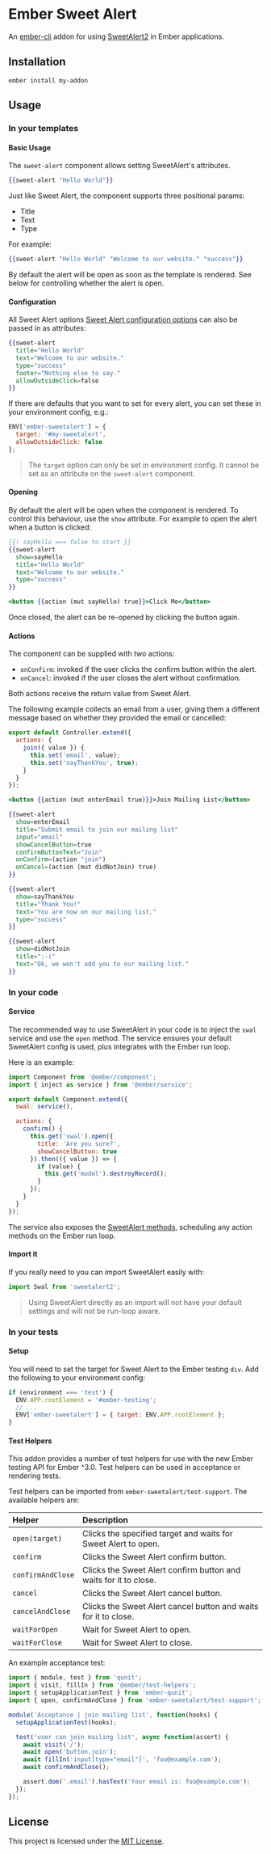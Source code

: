 # Ember Sweet Alert

An [ember-cli](http://www.ember-cli.com/) addon for using [SweetAlert2](https://limonte.github.io/sweetalert2/) in Ember applications.

Installation
------------------------------------------------------------------------------

```
ember install my-addon
```


Usage
------------------------------------------------------------------------------

### In your templates

#### Basic Usage

The `sweet-alert` component allows setting SweetAlert's attributes.

```hbs
{{sweet-alert "Hello World"}}
```

Just like Sweet Alert, the component supports three positional params:

- Title
- Text
- Type

For example:

```hbs
{{sweet-alert "Hello World" "Welcome to our website." "success"}}
```

By default the alert will be open as soon as the template is rendered. See below
for controlling whether the alert is open.

#### Configuration

All Sweet Alert options [Sweet Alert configuration options](https://sweetalert2.github.io/#configuration)
can also be passed in as attributes:

```hbs
{{sweet-alert
  title="Hello World"
  text="Welcome to our website."
  type="success"
  footer="Nothing else to say."
  allowOutsideClick=false
}}
```

If there are defaults that you want to set for every alert, you can set these
in your environment config, e.g.:

```js
ENV['ember-sweetalert'] = {
  target: '#my-sweetalert',
  allowOutsideClick: false
};
```

> The `target` option can only be set in environment config. It cannot be
set as an attribute on the `sweet-alert` component.

#### Opening

By default the alert will be open when the component is rendered. To control
this behaviour, use the `show` attribute. For example to open the alert when
a button is clicked:

```hbs
{{! sayHello === false to start }}
{{sweet-alert
  show=sayHello
  title="Hello World"
  text="Welcome to our website."
  type="success"
}}

<button {{action (mut sayHello) true}}>Click Me</button>
```

Once closed, the alert can be re-opened by clicking the button again.

#### Actions

The component can be supplied with two actions:

- `onConfirm`: invoked if the user clicks the confirm button within the alert.
- `onCancel`: invoked if the user closes the alert without confirmation.

Both actions receive the return value from Sweet Alert.

The following example collects an email from a user, giving them a different
message based on whether they provided the email or cancelled:

```js
export default Controller.extend({
  actions: {
    join({ value }) {
      this.set('email', value);
      this.set('sayThankYou', true);
    }
  }
});
```

```hbs
<button {{action (mut enterEmail true)}}>Join Mailing List</button>

{{sweet-alert
  show=enterEmail
  title="Submit email to join our mailing list"
  input="email"
  showCancelButton=true
  confirmButtonText="Join"
  onConfirm=(action "join")
  onCancel=(action (mut didNotJoin) true)
}}

{{sweet-alert
  show=sayThankYou
  title="Thank You!"
  text="You are now on our mailing list."
  type="success"
}}

{{sweet-alert
  show=didNotJoin
  title=":-("
  text="Ok, we won't add you to our mailing list."
}}
```

### In your code

#### Service

The recommended way to use SweetAlert in your code is to inject the `swal`
service and use the `open` method. The service ensures your default
SweetAlert config is used, plus integrates with the Ember run loop.

Here is an example:

```js
import Component from '@ember/component';
import { inject as service } from '@ember/service';

export default Component.extend({
  swal: service(),

  actions: {
    confirm() {
      this.get('swal').open({
        title: 'Are you sure?',
        showCancelButton: true
      }).then(({ value }) => {
        if (value) {
          this.get('model').destroyRecord();
        }
      });
    }
  }
});
```

The service also exposes the [SweetAlert methods](https://sweetalert2.github.io/#methods),
scheduling any action methods on the Ember run loop.

#### Import it

If you really need to you can import SweetAlert easily with:

```js
import Swal from 'sweetalert2';
```

> Using SweetAlert directly as an import will not have your default settings
and will not be run-loop aware.

### In your tests

#### Setup

You will need to set the target for Sweet Alert to the Ember testing `div`.
Add the following to your environment config:

```js
if (environment === 'test') {
  ENV.APP.rootElement = '#ember-testing';
  // ...
  ENV['ember-sweetalert'] = { target: ENV.APP.rootElement };
}
```

#### Test Helpers

This addon provides a number of test helpers for use with the new Ember testing
API for Ember ^3.0. Test helpers can be used in acceptance or rendering tests.

Test helpers can be imported from `ember-sweetalert/test-support`. The
available helpers are:

| Helper | Description |
| :--- | :--- |
| `open(target)` | Clicks the specified target and waits for Sweet Alert to open. |
| `confirm` | Clicks the Sweet Alert confirm button. |
| `confirmAndClose` | Clicks the Sweet Alert confirm button and waits for it to close. |
| `cancel` | Clicks the Sweet Alert cancel button. |
| `cancelAndClose` | Clicks the Sweet Alert cancel button and waits for it to close. |
| `waitForOpen` | Wait for Sweet Alert to open. |
| `waitForClose` | Wait for Sweet Alert to close. |

An example acceptance test:

```js
import { module, test } from 'qunit';
import { visit, fillIn } from '@ember/test-helpers';
import { setupApplicationTest } from 'ember-qunit';
import { open, confirmAndClose } from 'ember-sweetalert/test-support';

module('Acceptance | join mailing list', function(hooks) {
  setupApplicationTest(hooks);

  test('user can join mailing list', async function(assert) {
    await visit('/');
    await open('button.join');
    await fillIn('input[type="email"]', 'foo@example.com');
    await confirmAndClose();

    assert.dom('.email').hasText('Your email is: foo@example.com');
  });
});
```

License
------------------------------------------------------------------------------

This project is licensed under the [MIT License](LICENSE.md).
